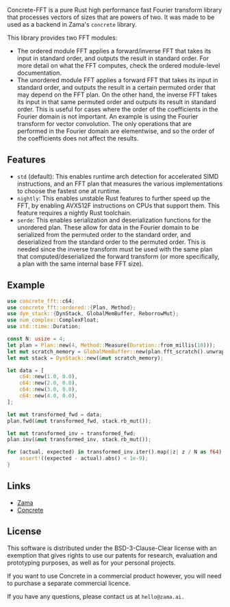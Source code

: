 Concrete-FFT is a pure Rust high performance fast Fourier transform library
that processes vectors of sizes that are powers of two. It was made to be used
as a backend in Zama's `concrete` library.

This library provides two FFT modules:
 - The ordered module FFT applies a forward/inverse FFT that takes its input in standard
 order, and outputs the result in standard order. For more detail on what the FFT
 computes, check the ordered module-level documentation.
 - The unordered module FFT applies a forward FFT that takes its input in standard order,
 and outputs the result in a certain permuted order that may depend on the FFT plan. On the
 other hand, the inverse FFT takes its input in that same permuted order and outputs its result
 in standard order. This is useful for cases where the order of the coefficients in the
 Fourier domain is not important. An example is using the Fourier transform for vector
 convolution. The only operations that are performed in the Fourier domain are elementwise, and
 so the order of the coefficients does not affect the results.

## Features

 - `std` (default): This enables runtime arch detection for accelerated SIMD
   instructions, and an FFT plan that measures the various implementations to
   choose the fastest one at runtime.
 - `nightly`: This enables unstable Rust features to further speed up the FFT,
   by enabling AVX512F instructions on CPUs that support them. This feature
   requires a nightly Rust
 toolchain.
 - `serde`: This enables serialization and deserialization functions for the
   unordered plan. These allow for data in the Fourier domain to be serialized
   from the permuted order to the standard order, and deserialized from the
   standard order to the permuted order. This is needed since the inverse
   transform must be used with the same plan that computed/deserialized the
   forward transform (or more specifically, a plan with the same internal base
   FFT size).

## Example

```rust
use concrete_fft::c64;
use concrete_fft::ordered::{Plan, Method};
use dyn_stack::{DynStack, GlobalMemBuffer, ReborrowMut};
use num_complex::ComplexFloat;
use std::time::Duration;

const N: usize = 4;
let plan = Plan::new(4, Method::Measure(Duration::from_millis(10)));
let mut scratch_memory = GlobalMemBuffer::new(plan.fft_scratch().unwrap());
let mut stack = DynStack::new(&mut scratch_memory);

let data = [
    c64::new(1.0, 0.0),
    c64::new(2.0, 0.0),
    c64::new(3.0, 0.0),
    c64::new(4.0, 0.0),
];

let mut transformed_fwd = data;
plan.fwd(&mut transformed_fwd, stack.rb_mut());

let mut transformed_inv = transformed_fwd;
plan.inv(&mut transformed_inv, stack.rb_mut());

for (actual, expected) in transformed_inv.iter().map(|z| z / N as f64).zip(data) {
    assert!((expected - actual).abs() < 1e-9);
}
```

## Links

 - [Zama](https://www.zama.ai/)
 - [Concrete](https://github.com/zama-ai/concrete)

## License

This software is distributed under the BSD-3-Clause-Clear license with an
exemption that gives rights to use our patents for research, evaluation and
prototyping purposes, as well as for your personal projects.

If you want to use Concrete in a commercial product however, you will need to
purchase a separate commercial licence.

If you have any questions, please contact us at `hello@zama.ai.`
